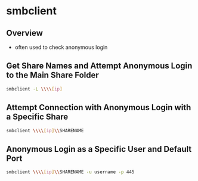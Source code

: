 # smbclient

## Overview

* often used to check anonymous login

## Get Share Names and Attempt Anonymous Login to the Main Share Folder

```bash
smbclient -L \\\\[ip]
```

## Attempt Connection with Anonymous Login with a Specific Share

```bash
smbclient \\\\[ip]\\SHARENAME
```

## Anonymous Login as a Specific User and Default Port

```bash
smbclient \\\\[ip]\\SHARENAME -u username -p 445
```
